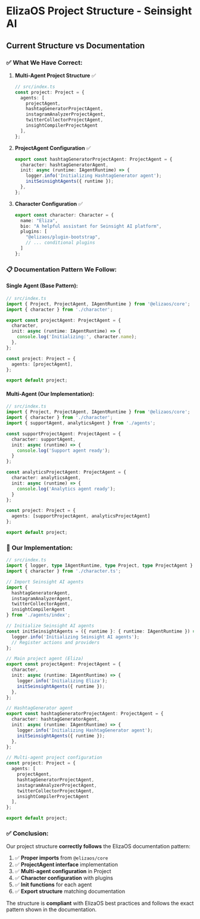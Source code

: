 # ElizaOS Project Structure - Seinsight AI

## Current Structure vs Documentation

### ✅ **What We Have Correct:**

1. **Multi-Agent Project Structure** ✅
   ```typescript
   // src/index.ts
   const project: Project = {
     agents: [
       projectAgent,
       hashtagGeneratorProjectAgent,
       instagramAnalyzerProjectAgent,
       twitterCollectorProjectAgent,
       insightCompilerProjectAgent
     ],
   };
   ```

2. **ProjectAgent Configuration** ✅
   ```typescript
   export const hashtagGeneratorProjectAgent: ProjectAgent = {
     character: hashtagGeneratorAgent,
     init: async (runtime: IAgentRuntime) => {
       logger.info('Initializing HashtagGenerator agent');
       initSeinsightAgents({ runtime });
     },
   };
   ```

3. **Character Configuration** ✅
   ```typescript
   export const character: Character = {
     name: "Eliza",
     bio: "A helpful assistant for Seinsight AI platform",
     plugins: [
       "@elizaos/plugin-bootstrap",
       // ... conditional plugins
     ]
   };
   ```

### 📋 **Documentation Pattern We Follow:**

#### **Single Agent (Base Pattern):**
```typescript
// src/index.ts
import { Project, ProjectAgent, IAgentRuntime } from '@elizaos/core';
import { character } from './character';

export const projectAgent: ProjectAgent = {
  character,
  init: async (runtime: IAgentRuntime) => {
    console.log('Initializing:', character.name);
  },
};

const project: Project = {
  agents: [projectAgent],
};

export default project;
```

#### **Multi-Agent (Our Implementation):**
```typescript
// src/index.ts
import { Project, ProjectAgent, IAgentRuntime } from '@elizaos/core';
import { character } from './character';
import { supportAgent, analyticsAgent } from './agents';

const supportProjectAgent: ProjectAgent = {
  character: supportAgent,
  init: async (runtime) => {
    console.log('Support agent ready');
  }
};

const analyticsProjectAgent: ProjectAgent = {
  character: analyticsAgent,
  init: async (runtime) => {
    console.log('Analytics agent ready');
  }
};

const project: Project = {
  agents: [supportProjectAgent, analyticsProjectAgent]
};

export default project;
```

### 🔧 **Our Implementation:**

```typescript
// src/index.ts
import { logger, type IAgentRuntime, type Project, type ProjectAgent } from '@elizaos/core';
import { character } from './character.ts';

// Import Seinsight AI agents
import { 
  hashtagGeneratorAgent, 
  instagramAnalyzerAgent, 
  twitterCollectorAgent, 
  insightCompilerAgent 
} from './agents/index';

// Initialize Seinsight AI agents
const initSeinsightAgents = ({ runtime }: { runtime: IAgentRuntime }) => {
  logger.info('Initializing Seinsight AI agents');
  // Register actions and providers
};

// Main project agent (Eliza)
export const projectAgent: ProjectAgent = {
  character,
  init: async (runtime: IAgentRuntime) => {
    logger.info('Initializing Eliza');
    initSeinsightAgents({ runtime });
  },
};

// HashtagGenerator agent
export const hashtagGeneratorProjectAgent: ProjectAgent = {
  character: hashtagGeneratorAgent,
  init: async (runtime: IAgentRuntime) => {
    logger.info('Initializing HashtagGenerator agent');
    initSeinsightAgents({ runtime });
  },
};

// Multi-agent project configuration
const project: Project = {
  agents: [
    projectAgent,
    hashtagGeneratorProjectAgent,
    instagramAnalyzerProjectAgent,
    twitterCollectorProjectAgent,
    insightCompilerProjectAgent
  ],
};

export default project;
```

### ✅ **Conclusion:**

Our project structure **correctly follows** the ElizaOS documentation pattern:

1. ✅ **Proper imports** from `@elizaos/core`
2. ✅ **ProjectAgent interface** implementation
3. ✅ **Multi-agent configuration** in Project
4. ✅ **Character configuration** with plugins
5. ✅ **Init functions** for each agent
6. ✅ **Export structure** matching documentation

The structure is **compliant** with ElizaOS best practices and follows the exact pattern shown in the documentation.
